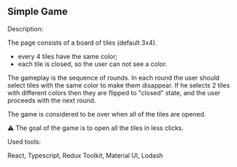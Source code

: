 ## Simple Game
<dl>
<dt>Description:</dt>

The page consists of a board of tiles (default 3x4).
- every 4 tiles have the same color;
- each tile is closed, so the user can not see a color.

The gameplay is the sequence of rounds. In each round the user should select tiles with the same color to make them disappear. If he selects 2 tiles with different colors then they are flipped to "closed" state, and the user proceeds with the next round. 

The game is considered to be over when all of the tiles are opened.

⚠️ The goal of the game is to open all the tiles in less clicks.
</dl>

Used tools:

React, Typescript, Redux Toolkit, Material UI, Lodash
